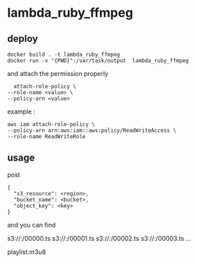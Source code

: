 # lambda_ruby_ffmpeg

## deploy

```
docker build . -t lambda_ruby_ffmpeg
docker run -v "{PWD}":/var/task/output  lambda_ruby_ffmpeg
```

and attach the permission properly
```
  attach-role-policy \
--role-name <value> \
--policy-arn <value> 
```
example :
```
aws iam attach-role-policy \
--policy-arn arn:aws:iam::aws:policy/ReadWriteAccess \
--role-name ReadWriteRole
```

## usage
post
```
{
  "s3_resource": <region>,
  "bucket_name": <bucket>,
  "object_key": <key>
}
```

and you can find

s3://<bucket>:<key>/00000.ts
s3://<bucket>:<key>/00001.ts
s3://<bucket>:<key>/00002.ts
s3://<bucket>:<key>/00003.ts
...

playlist.m3u8

